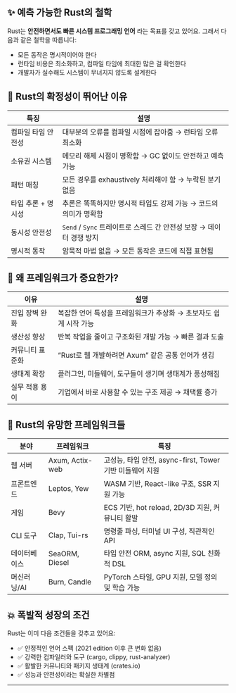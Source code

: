 ## ✨ 예측 가능한 Rust의 철학
Rust는 **안전하면서도 빠른 시스템 프로그래밍 언어** 라는 목표를 갖고 있어요.
그래서 다음과 같은 철학을 따릅니다:
- 모든 동작은 명시적이어야 한다
- 런타임 비용은 최소화하고, 컴파일 타임에 최대한 많은 걸 확인한다
- 개발자가 실수해도 시스템이 무너지지 않도록 설계한다

## 🧠 Rust의 확정성이 뛰어난 이유
| 특징               | 설명                                                  |
|--------------------|-------------------------------------------------------|
| 컴파일 타임 안전성   | 대부분의 오류를 컴파일 시점에 잡아줌 → 런타임 오류 최소화     |
| 소유권 시스템        | 메모리 해제 시점이 명확함 → GC 없이도 안전하고 예측 가능       |
| 패턴 매칭           | 모든 경우를 exhaustively 처리해야 함 → 누락된 분기 없음         |
| 타입 추론 + 명시성   | 추론은 똑똑하지만 명시적 타입도 강제 가능 → 코드의 의미가 명확함 |
| 동시성 안전성        | `Send` / `Sync` 트레이트로 스레드 간 안전성 보장 → 데이터 경쟁 방지 |
| 명시적 동작         | 암묵적 마법 없음 → 모든 동작은 코드에 직접 표현됨              |


## 🚀 왜 프레임워크가 중요한가?
| 이유             | 설명                                                  |
|------------------|-------------------------------------------------------|
| 진입 장벽 완화      | 복잡한 언어 특성을 프레임워크가 추상화 → 초보자도 쉽게 시작 가능 |
| 생산성 향상         | 반복 작업을 줄이고 구조화된 개발 가능 → 빠른 결과 도출            |
| 커뮤니티 표준화     | “Rust로 웹 개발하려면 Axum” 같은 공통 언어가 생김                 |
| 생태계 확장         | 플러그인, 미들웨어, 도구들이 생기며 생태계가 풍성해짐              |
| 실무 적용 용이      | 기업에서 바로 사용할 수 있는 구조 제공 → 채택률 증가               |


## 🧱 Rust의 유망한 프레임워크들
| 분야         | 프레임워크         | 특징                                                  |
|--------------|--------------------|-------------------------------------------------------|
| 웹 서버      | Axum, Actix-web     | 고성능, 타입 안전, async-first, Tower 기반 미들웨어 지원 |
| 프론트엔드   | Leptos, Yew         | WASM 기반, React-like 구조, SSR 지원 가능              |
| 게임         | Bevy                | ECS 기반, hot reload, 2D/3D 지원, 커뮤니티 활발         |
| CLI 도구     | Clap, Tui-rs        | 명령줄 파싱, 터미널 UI 구성, 직관적인 API               |
| 데이터베이스 | SeaORM, Diesel      | 타입 안전 ORM, async 지원, SQL 친화적 DSL               |
| 머신러닝/AI  | Burn, Candle        | PyTorch 스타일, GPU 지원, 모델 정의 및 학습 가능         |


## 💥 폭발적 성장의 조건
Rust는 이미 다음 조건들을 갖추고 있어요:
- ✅ 안정적인 언어 스펙 (2021 edition 이후 큰 변화 없음)
- ✅ 강력한 컴파일러와 도구 (cargo, clippy, rust-analyzer)
- ✅ 활발한 커뮤니티와 패키지 생태계 (crates.io)
- ✅ 성능과 안전성이라는 확실한 차별점

---
